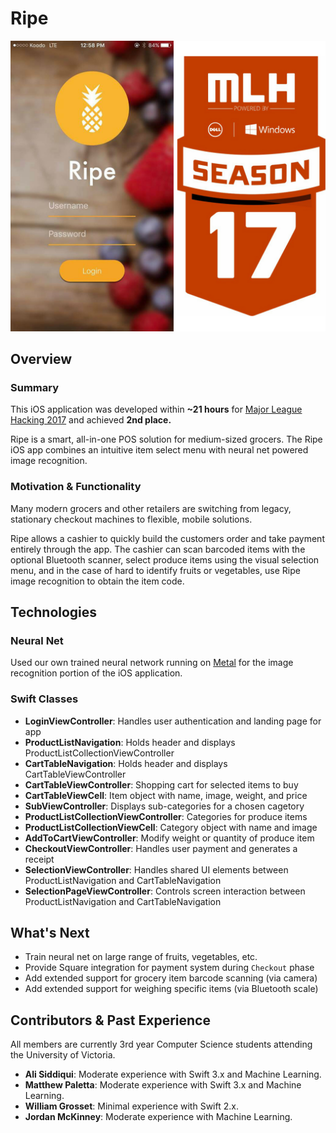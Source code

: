 # Ripe
![](https://github.com/williamgrosset/Ripe/blob/master/Designs/banner.jpg "Ripe")
## Overview

### Summary
This iOS application was developed within **~21 hours** for [Major League Hacking 2017](http://17w.hackuvic.com/) and achieved **2nd place.**

Ripe is a smart, all-in-one POS solution for medium-sized grocers. The Ripe iOS app combines an intuitive item select menu with neural net powered image recognition.

### Motivation & Functionality
Many modern grocers and other retailers are switching from legacy, stationary checkout machines to flexible, mobile solutions.

Ripe allows a cashier to quickly build the customers order and take payment entirely through the app. The cashier can scan barcoded items with the optional Bluetooth scanner, select produce items using the visual selection menu, and in the case of hard to identify fruits or vegetables, use Ripe image recognition to obtain the item code.

## Technologies

### Neural Net
Used our own trained neural network running on [Metal](https://developer.apple.com/metal/) for the image recognition portion of the iOS application. 

### Swift Classes
* **LoginViewController**: Handles user authentication and landing page for app
* **ProductListNavigation**: Holds header and displays ProductListCollectionViewController
* **CartTableNavigation**: Holds header and displays CartTableViewController
* **CartTableViewController**: Shopping cart for selected items to buy
* **CartTableViewCell**: Item object with name, image, weight, and price
* **SubViewController**: Displays sub-categories for a chosen cagetory
* **ProductListCollectionViewController**: Categories for produce items
* **ProductListCollectionViewCell**: Category object with name and image
* **AddToCartViewController**: Modify weight or quantity of produce item
* **CheckoutViewController**: Handles user payment and generates a receipt
* **SelectionViewController**: Handles shared UI elements between ProductListNavigation and CartTableNavigation
* **SelectionPageViewController**: Controls screen interaction between ProductListNavigation and CartTableNavigation

## What's Next
* Train neural net on large range of fruits, vegetables, etc.
* Provide Square integration for payment system during `Checkout` phase
* Add extended support for grocery item barcode scanning (via camera)
* Add extended support for weighing specific items (via Bluetooth scale)

## Contributors & Past Experience
All members are currently 3rd year Computer Science students attending the University of Victoria.
* **Ali Siddiqui**: Moderate experience with Swift 3.x and Machine Learning.
* **Matthew Paletta**: Moderate experience with Swift 3.x and Machine Learning.
* **William Grosset**: Minimal experience with Swift 2.x.
* **Jordan McKinney**: Moderate experience with Machine Learning.
